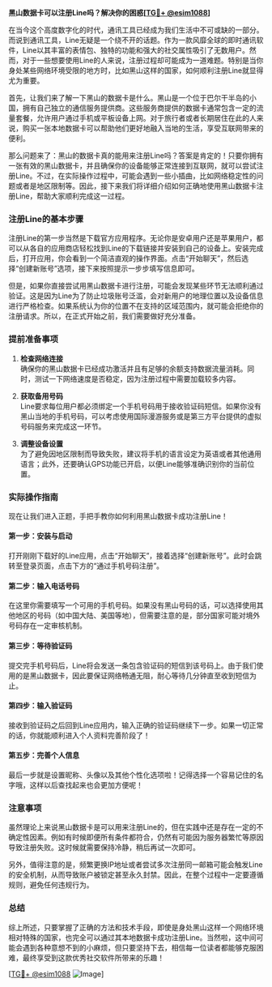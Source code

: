 **黑山数据卡可以注册Line吗？解决你的困惑[[TG💪+ @esim1088](https://t.me/s/esim1088)]**

在当今这个高度数字化的时代，通讯工具已经成为我们生活中不可或缺的一部分。而说到通讯工具，Line无疑是一个绕不开的话题。作为一款风靡全球的即时通讯软件，Line以其丰富的表情包、独特的功能和强大的社交属性吸引了无数用户。然而，对于一些想要使用Line的人来说，注册过程却可能成为一道难题。特别是当你身处某些网络环境受限的地方时，比如黑山这样的国家，如何顺利注册Line就显得尤为重要。

首先，让我们来了解一下黑山的数据卡是什么。黑山是一个位于巴尔干半岛的小国，拥有自己独立的通信服务提供商。这些服务商提供的数据卡通常包含一定的流量套餐，允许用户通过手机或平板设备上网。对于旅行者或者长期居住在此的人来说，购买一张本地数据卡可以帮助他们更好地融入当地的生活，享受互联网带来的便利。

那么问题来了：黑山的数据卡真的能用来注册Line吗？答案是肯定的！只要你拥有一张有效的黑山数据卡，并且确保你的设备能够正常连接到互联网，就可以尝试注册Line。不过，在实际操作过程中，可能会遇到一些小插曲，比如网络稳定性的问题或者是地区限制等。因此，接下来我们将详细介绍如何正确地使用黑山数据卡注册Line，帮助大家顺利完成这一过程。

### 注册Line的基本步骤

注册Line的第一步当然是下载官方应用程序。无论你是安卓用户还是苹果用户，都可以从各自的应用商店轻松找到Line的下载链接并安装到自己的设备上。安装完成后，打开应用，你会看到一个简洁直观的操作界面。点击“开始聊天”，然后选择“创建新账号”选项，接下来按照提示一步步填写信息即可。

但是，如果你直接尝试用黑山数据卡进行注册，可能会发现某些环节无法顺利通过验证。这是因为Line为了防止垃圾账号泛滥，会对新用户的地理位置以及设备信息进行严格检查。如果系统认为你的位置不在支持的区域范围内，就可能会拒绝你的注册请求。所以，在正式开始之前，我们需要做好充分准备。

### 提前准备事项

1. **检查网络连接**  
   确保你的黑山数据卡已经成功激活并且有足够的余额支持数据流量消耗。同时，测试一下网络速度是否稳定，因为注册过程中需要加载较多内容。

2. **获取备用号码**  
   Line要求每位用户都必须绑定一个手机号码用于接收验证码短信。如果你没有黑山当地的手机号码，可以考虑使用国际漫游服务或是第三方平台提供的虚拟号码服务来完成这一环节。

3. **调整设备设置**  
   为了避免因地区限制而导致失败，建议将手机的语言设定为英语或者其他通用语言；此外，还要确认GPS功能已开启，以便Line能够准确识别你的当前位置。

### 实际操作指南

现在让我们进入正题，手把手教你如何利用黑山数据卡成功注册Line！

#### 第一步：安装与启动
打开刚刚下载好的Line应用，点击“开始聊天”，接着选择“创建新账号”。此时会跳转至登录页面，点击下方的“通过手机号码注册”。

#### 第二步：输入电话号码
在这里你需要填写一个可用的手机号码。如果没有黑山号码的话，可以选择使用其他地区的号码（如中国大陆、美国等地），但需要注意的是，部分国家可能对境外号码存在一定审核机制。

#### 第三步：等待验证码
提交完手机号码后，Line将会发送一条包含验证码的短信到该号码上。由于我们使用的是黑山数据卡，因此要保证网络畅通无阻，耐心等待几分钟直至收到短信为止。

#### 第四步：输入验证码
接收到验证码之后回到Line应用内，输入正确的验证码继续下一步。如果一切正常的话，你就能顺利进入个人资料完善阶段了！

#### 第五步：完善个人信息
最后一步就是设置昵称、头像以及其他个性化选项啦！记得选择一个容易记住的名字哦，这样以后查找起来也会更加方便呢！

### 注意事项

虽然理论上来说黑山数据卡是可以用来注册Line的，但在实践中还是存在一定的不确定性因素。例如有时候即便所有条件都符合，仍然有可能因为服务器繁忙等原因导致注册失败。这时候就需要保持冷静，稍后再试一次即可。

另外，值得注意的是，频繁更换IP地址或者尝试多次注册同一邮箱可能会触发Line的安全机制，从而导致账户被锁定甚至永久封禁。因此，在整个过程中一定要遵循规则，避免任何违规行为。

### 总结

综上所述，只要掌握了正确的方法和技术手段，即使是身处黑山这样一个网络环境相对特殊的国家，也完全可以通过其本地数据卡成功注册Line。当然啦，这中间可能会遇到各种意想不到的小麻烦，但只要坚持下去，相信每一位读者都能够克服困难，最终享受到这款优秀社交软件所带来的乐趣！

[[TG💪+ @esim1088](https://t.me/s/esim1088) ![Image](https://i.postimg.cc/4NQfJmqS/Snipaste-2025-05-13-00-14-12.png)]